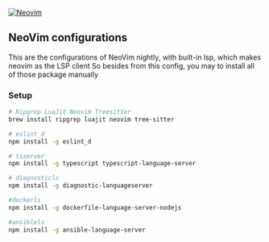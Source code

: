 [![Neovim](https://raw.githubusercontent.com/neovim/neovim.github.io/master/logos/neovim-logo-300x87.png)](https://neovim.io)

## NeoVim configurations

This are the configurations of NeoVim nightly, with built-in lsp, which 
makes neovim as the LSP client
So besides from this config, you may to install all of those package manually


### Setup
```sh
# Ripgrep LuaJit Neovim Treesitter
brew install ripgrep luajit neovim tree-sitter

# eslint_d
npm install -g eslint_d

# tsserver
npm install -g typescript typescript-language-server

# diagnosticls
npm install -g diagnostic-languageserver

#dockerls
npm install -g dockerfile-language-server-nodejs

#ansiblels
npm install -g ansible-language-server

```
